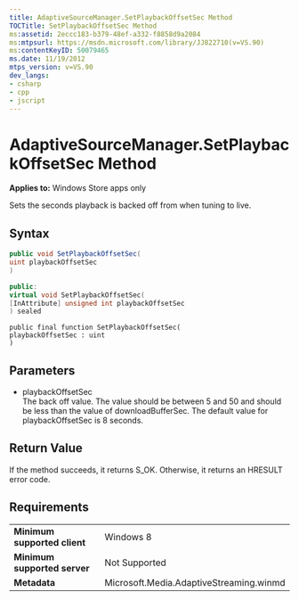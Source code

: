 ```yaml
---
title: AdaptiveSourceManager.SetPlaybackOffsetSec Method
TOCTitle: SetPlaybackOffsetSec Method
ms:assetid: 2eccc183-b379-48ef-a332-f8858d9a2084
ms:mtpsurl: https://msdn.microsoft.com/library/JJ822710(v=VS.90)
ms:contentKeyID: 50079465
ms.date: 11/19/2012
mtps_version: v=VS.90
dev_langs:
- csharp
- cpp
- jscript
---
```


# AdaptiveSourceManager.SetPlaybackOffsetSec Method

**Applies to:** Windows Store apps only

Sets the seconds playback is backed off from when tuning to live.

## Syntax

```csharp
public void SetPlaybackOffsetSec(
uint playbackOffsetSec
)
```

```cpp
public:
virtual void SetPlaybackOffsetSec(
[InAttribute] unsigned int playbackOffsetSec
) sealed
```

```jscript
public final function SetPlaybackOffsetSec(
playbackOffsetSec : uint
)
```

## Parameters

  - playbackOffsetSec  
    The back off value. The value should be between 5 and 50 and should be less than the value of downloadBufferSec. The default value for playbackOffsetSec is 8 seconds.

## Return Value

If the method succeeds, it returns S\_OK. Otherwise, it returns an HRESULT error code.

## Requirements

|||
|--- |--- |
|**Minimum supported client**|Windows 8|
|**Minimum supported server**|Not Supported|
|**Metadata**|Microsoft.Media.AdaptiveStreaming.winmd|

